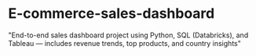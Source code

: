 # E-commerce-sales-dashboard
"End-to-end sales dashboard project using Python, SQL (Databricks), and Tableau — includes revenue trends, top products, and country insights"

